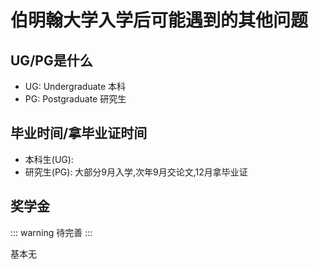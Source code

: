 # 伯明翰大学入学后可能遇到的其他问题

## UG/PG是什么

* UG: Undergraduate 本科
* PG: Postgraduate 研究生

## 毕业时间/拿毕业证时间

* 本科生(UG): 
* 研究生(PG): 大部分9月入学,次年9月交论文,12月拿毕业证

## 奖学金

::: warning
待完善
:::

基本无
